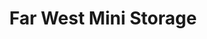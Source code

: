 ---
title: "Far West Mini Storage"
url: /stevensville/far-west-mini-storage/
shop: storage rental
---
